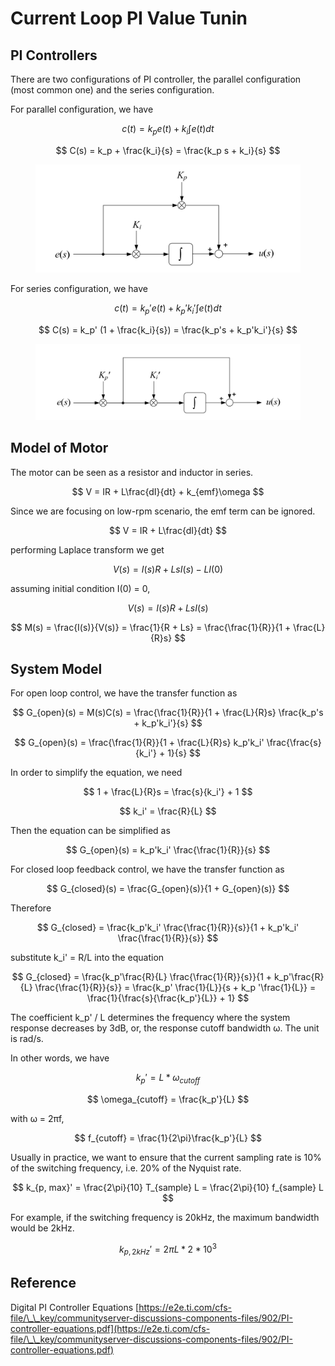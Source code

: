 # Current Loop PI Value Tunin

## PI Controllers

There are two configurations of PI controller, the parallel configuration (most common one) and the series configuration.

For parallel configuration, we have

$$
c(t) = k_p e(t) + k_i \int e(t) dt
$$

$$
C(s) = k_p + \frac{k_i}{s} = \frac{k_p s + k_i}{s}
$$

<figure><img src="../.gitbook/assets/image (19).png" alt=""><figcaption></figcaption></figure>

For series configuration, we have

$$
c(t) = k_p' e(t) + k_p' k_i' \int e(t) dt
$$

$$
C(s) = k_p' (1 + \frac{k_i}{s}) = \frac{k_p's + k_p'k_i'}{s}
$$

<figure><img src="../.gitbook/assets/image (2).png" alt=""><figcaption></figcaption></figure>



## Model of Motor

The motor can be seen as a resistor and inductor in series.

$$
V = IR + L\frac{dI}{dt} + k_{emf}\omega
$$

Since we are focusing on low-rpm scenario, the emf term can be ignored.

$$
V = IR + L\frac{dI}{dt}
$$

performing Laplace transform we get

$$
V(s) = I(s)R + LsI(s) - LI(0)
$$

assuming initial condition I(0) = 0,

$$
V(s) = I(s)R + LsI(s)
$$

$$
M(s) = \frac{I(s)}{V(s)} = \frac{1}{R + Ls} = \frac{\frac{1}{R}}{1 + \frac{L}{R}s}
$$

## System Model

For open loop control, we have the transfer function as

$$
G_{open}(s) = M(s)C(s) = \frac{\frac{1}{R}}{1 + \frac{L}{R}s} \frac{k_p's + k_p'k_i'}{s}
$$

$$
G_{open}(s) = \frac{\frac{1}{R}}{1 + \frac{L}{R}s} k_p'k_i' \frac{\frac{s}{k_i'} + 1}{s}
$$

In order to simplify the equation, we need

$$
1 + \frac{L}{R}s = \frac{s}{k_i'} + 1
$$

$$
k_i' = \frac{R}{L}
$$

Then the equation can be simplified as

$$
G_{open}(s) = k_p'k_i' \frac{\frac{1}{R}}{s}
$$



For closed loop feedback control, we have the transfer function as

$$
G_{closed}(s) = \frac{G_{open}(s)}{1 + G_{open}(s)}
$$

Therefore

$$
G_{closed} = \frac{k_p'k_i' \frac{\frac{1}{R}}{s}}{1 + k_p'k_i' \frac{\frac{1}{R}}{s}}
$$

substitute k\_i' = R/L into the equation

$$
G_{closed} = \frac{k_p'\frac{R}{L} \frac{\frac{1}{R}}{s}}{1 + k_p'\frac{R}{L} \frac{\frac{1}{R}}{s}} = \frac{k_p' \frac{1}{L}}{s + k_p '\frac{1}{L}} = \frac{1}{\frac{s}{\frac{k_p'}{L}} + 1}
$$

The coefficient k\_p' / L determines the frequency where the system response decreases by 3dB, or, the response cutoff bandwidth ω. The unit is rad/s.

In other words, we have

$$
k_p' = L * \omega_{cutoff}
$$

$$
\omega_{cutoff} = \frac{k_p'}{L}
$$

with ω = 2πf,

$$
f_{cutoff} = \frac{1}{2\pi}\frac{k_p'}{L}
$$

Usually in practice, we want to ensure that the current sampling rate is 10% of the switching frequency, i.e. 20% of the Nyquist rate.

$$
k_{p, max}' = \frac{2\pi}{10} T_{sample} L = \frac{2\pi}{10} f_{sample} L
$$



For example, if the switching frequency is 20kHz, the maximum bandwidth would be 2kHz.

$$
k_{p, 2kHz}' = 2 \pi L * 2*10^3
$$

## Reference

Digital PI Controller Equations [https://e2e.ti.com/cfs-file/\_\_key/communityserver-discussions-components-files/902/PI-controller-equations.pdf](https://e2e.ti.com/cfs-file/\_\_key/communityserver-discussions-components-files/902/PI-controller-equations.pdf)

